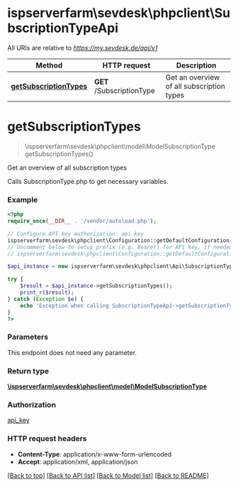 # ispserverfarm\sevdesk\phpclient\SubscriptionTypeApi

All URIs are relative to *https://my.sevdesk.de/api/v1*

Method | HTTP request | Description
------------- | ------------- | -------------
[**getSubscriptionTypes**](SubscriptionTypeApi.md#getSubscriptionTypes) | **GET** /SubscriptionType | Get an overview of all subscription types


# **getSubscriptionTypes**
> \ispserverfarm\sevdesk\phpclient\model\ModelSubscriptionType getSubscriptionTypes()

Get an overview of all subscription types

Calls SubscriptionType.php to get necessary variables.

### Example
```php
<?php
require_once(__DIR__ . '/vendor/autoload.php');

// Configure API key authorization: api_key
ispserverfarm\sevdesk\phpclient\Configuration::getDefaultConfiguration()->setApiKey('token', 'YOUR_API_KEY');
// Uncomment below to setup prefix (e.g. Bearer) for API key, if needed
// ispserverfarm\sevdesk\phpclient\Configuration::getDefaultConfiguration()->setApiKeyPrefix('token', 'Bearer');

$api_instance = new ispserverfarm\sevdesk\phpclient\Api\SubscriptionTypeApi();

try {
    $result = $api_instance->getSubscriptionTypes();
    print_r($result);
} catch (Exception $e) {
    echo 'Exception when calling SubscriptionTypeApi->getSubscriptionTypes: ', $e->getMessage(), PHP_EOL;
}
?>
```

### Parameters
This endpoint does not need any parameter.

### Return type

[**\ispserverfarm\sevdesk\phpclient\model\ModelSubscriptionType**](../Model/ModelSubscriptionType.md)

### Authorization

[api_key](../../README.md#api_key)

### HTTP request headers

 - **Content-Type**: application/x-www-form-urlencoded
 - **Accept**: application/xml, application/json

[[Back to top]](#) [[Back to API list]](../../README.md#documentation-for-api-endpoints) [[Back to Model list]](../../README.md#documentation-for-models) [[Back to README]](../../README.md)

